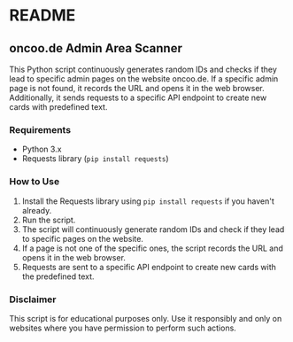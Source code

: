 # README
## oncoo.de Admin Area Scanner

This Python script continuously generates random IDs and checks if they lead to specific admin pages on the website oncoo.de. 
If a specific admin page is not found, it records the URL and opens it in the web browser. Additionally, it sends requests to a specific API endpoint to create new cards with predefined text.

### Requirements
- Python 3.x
- Requests library (`pip install requests`)

### How to Use
1. Install the Requests library using `pip install requests` if you haven't already.
2. Run the script.
3. The script will continuously generate random IDs and check if they lead to specific pages on the website.
4. If a page is not one of the specific ones, the script records the URL and opens it in the web browser.
5. Requests are sent to a specific API endpoint to create new cards with the predefined text.

### Disclaimer
This script is for educational purposes only. Use it responsibly and only on websites where you have permission to perform such actions.
